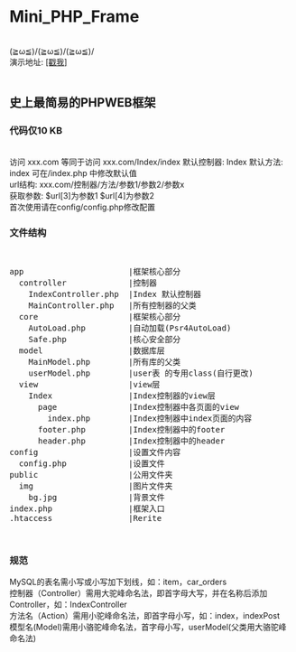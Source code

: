 # Mini_PHP_Frame
<br>
(≧ω≦)/(≧ω≦)/(≧ω≦)/
<br>
演示地址: <a href="http://miniframe.vacant.mobi">[戳我]</a>
<br><br>
<h2>史上最简易的PHPWEB框架</h2>
<h3>代码仅10 KB</h3>
<br>
访问   xxx.com 等同于访问  xxx.com/Index/index
默认控制器: Index  默认方法: index
可在/index.php 中修改默认值
<br>
url结构: xxx.com/控制器/方法/参数1/参数2/参数x
<br>
获取参数: $url[3]为参数1  $url[4]为参数2
<br>
首次使用请在config/config.php修改配置
<br>
<h3>文件结构</h3>
<br>
<pre>
app                      |框架核心部分
  controller             |控制器
    IndexController.php  |Index 默认控制器
    MainController.php   |所有控制器的父类
  core                   |框架核心部分
    AutoLoad.php         |自动加载(Psr4AutoLoad)
    Safe.php             |核心安全部分
  model                  |数据库层
    MainModel.php        |所有库的父类
    userModel.php        |user表 的专用class(自行更改)
  view                   |view层
    Index                |Index控制器的view层
      page               |Index控制器中各页面的view
        index.php        |Index控制器中index页面的内容
      footer.php         |Index控制器中的footer
      header.php         |Index控制器中的header
config                   |设置文件内容
  config.php             |设置文件
public                   |公用文件夹
  img                    |图片文件夹
    bg.jpg               |背景文件
index.php                |框架入口
.htaccess                |Rerite
</pre>
<br>
<h3>规范</h3>
MySQL的表名需小写或小写加下划线，如：item，car_orders
<br>
控制器（Controller）需用大驼峰命名法，即首字母大写，并在名称后添加Controller，如：IndexController
<br>
方法名（Action）需用小驼峰命名法，即首字母小写，如：index，indexPost
<br>
模型名(Model)需用小骆驼峰命名法，首字母小写，userModel(父类用大骆驼峰命名法)